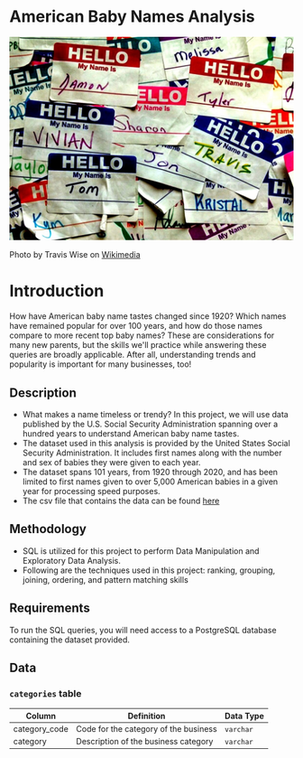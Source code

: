 # American Baby Names Analysis

![](baby_names.jpeg)

Photo by Travis Wise on [Wikimedia](https://commons.wikimedia.org/wiki/File:Hello_My_Name_Is_(15283079263).jpg)

# Introduction

How have American baby name tastes changed since 1920? Which names have remained popular for over 100 years, and how do those names compare to more recent top baby names? These are considerations for many new parents, but the skills we'll practice while answering these queries are broadly applicable. After all, understanding trends and popularity is important for many businesses, too!

## Description

- What makes a name timeless or trendy? In this project, we will use data published by the U.S. Social Security Administration spanning over a hundred years to understand American baby name tastes.
- The dataset used in this analysis is provided by the United States Social Security Administration. It includes first names along with the number and sex of babies they were given to each year.
- The dataset spans 101 years, from 1920 through 2020, and has been limited to first names given to over 5,000 American babies in a given year for processing speed purposes.
- The csv file that contains the data can be found [here](usa_baby_names.csv)

## Methodology

- SQL is utilized for this project to perform Data Manipulation and Exploratory Data Analysis.
- Following are the techniques used in this project: ranking, grouping, joining, ordering, and pattern matching skills 

## Requirements

To run the SQL queries, you will need access to a PostgreSQL database containing the dataset provided.

## Data

### `categories` table

| Column | Definition | Data Type |
|-|-|-|  
|category_code| Code for the category of the business |`varchar`|
|category| Description of the business category |`varchar`|


